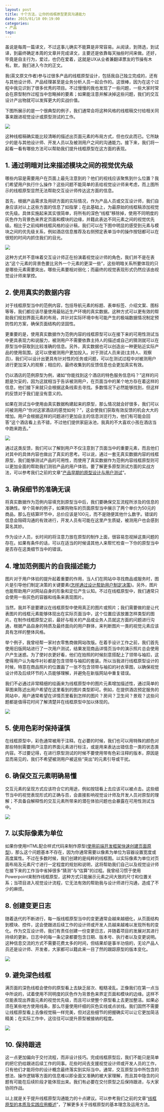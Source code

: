 ```yaml
---
layout: post
title: 十个方法，让你的线框原型更具沟通能力
date: 2015/01/10 09:19:00
categories: 
- 产品
tags: 
---
```


虽说是每周一篇译文，不过这事儿确实不能算是非常容易。从阅读，到筛选，到试译，到最终确定本周的文章并完成译文，主要还是依靠每天抽些时间来做。还好，毕竟是自主行为，爱过，也仍在爱着，这就是UX从业者兼翻译票友的节操有木有。默，我们进入今次的正文。

我(英文原文作者)参与过很多产品的线框原型设计，包括我自己独立完成的，还有与其他设计师、产品经理甚至是业务分析人员一起合作的。这很棒，因为在这个过程中我见识到了很多优秀的项目。不过慢慢的我也发现了一些问题，一些大家时常会在原型制作过程当中忽略掉的要素；如果能注意并解决掉这些问题，我们的交互设计产出物就可以发挥更大的实战价值。

下图所展示的是一个很典型的例子，我们通常会将这种风格的线框稿交付给相关同事来跟进视觉设计或原型测试的工作。

![][1]

这种线框稿确实能比较清晰的描述出页面元素的布局方式，但也仅此而已。它所缺少的是与其他设计师、开发人员以及被测用户之间的沟通能力。接下来，我们将一起看一看有哪些方法可以帮助我们提升线框原型在这方面的表现。

## 1. 通过明暗对比来描述模块之间的视觉优先级

哪些内容是需要用户在页面上最先注意到的？他们的视线应该聚焦到什么位置？我们希望用户执行什么操作？这些问题不能简单的丢给视觉设计师来考虑，而上图所示的线框原型显然无法帮助交互设计师传达这方面的信息。

首先，根据产品需求及用研方面的实际情况，作为产品人员或交互设计师，我们自身应该对以上这些方面的信息了如指掌；在此基础上，为最原始的线框稿添加视觉优先级。具体实施起来其实很简单，将所有的深色“线框”移除掉，使用不同明度的灰色作为背景色来界定页面和模块的边缘，并籍此表达不同元素之间的视觉优先级。相比于之前纯粹线框风格的设计稿，我们可以在下图中明显的感受到元素与模块之间的优先级关系，例如酒店信息推荐及右侧预定表单当中的操作按钮都可以在很短的时间内抓住我们的目光。

![][2]

这种方式并不意味着交互设计师正在扮演着视觉设计师的角色，我们并不是在表达“这个元素的背景色要比另外一个元素的更深一些”，这些明暗关系所要体现的只是哪些元素需要突出，哪些元素要相对弱化；而最终的视觉表现形式仍然应该由视觉设计师来掌控。

## 2. 使用真实的数据内容

对于线框原型当中的范例内容，包括导航元素的标题、表单标签、介绍文案、图标等等，我们都应该尽量使用最贴近生产环境的真实数据。这种方式可以更有效的帮助我们规划界面元素的布局，并针对实际环境中有可能产生的极端数据情况制定预防性的方案，确保页面结构的坚固性。

更重要的是，使用真实数据作为范例内容的线框原型可以在接下来的可用性测试当中更具表现力和说服力，被测用户不需要依靠主持人的描述或自己的猜测就可以在原型当中获取到比较准确的信息。另外，真实数据也可以创造出一种更贴近实际产品的使用氛围，这可以使被测用户更加投入。对于测试人员来说(主持人、观察员)，我们可以设计出更具有针对性的任务或问题，可以在测试过程中对被测用户进行更加深入的观察；相应的，最终收集到的反馈信息也会更加真实有效。

仍以酒店的范例原型为例，诸如“你能找到这个酒店的特色服务信息吗？”这样的问题是欠妥的，因为这就相当于告诉被测用户，在页面当中的某个地方存在着这样的信息，他们接下来就只会根据这条线索去寻找。多数情况下必然能够找到，但这样的反馈对于我们是没有意义的。

如果在测试当中使用由真实数据构建起来的原型，那么情况就会好很多，我们可以问被测用户“你对这家酒店的感觉如何？”，这会使我们获取有效反馈的机会大大的增加。用户会根据这样的问题进行更加自主的信息浏览行为，他们有可能会回答“这个酒店看上去不错，不过他们提供家庭泳池，我真的不大喜欢小孩在酒店当中跑来跑去。”

![][3] 

通过这类反馈，我们可以了解到用户不仅注意到了页面当中的重要元素，而且他们对其中的具体内容也做出了真实的思考。可以说，通过一套无真实数据内容的线框原型，我们能够测试产品的可用性，而使用了真实数据作为范例内容线框原型则可以更加全面的帮助我们测验产品的用户体验。要了解更多原型测试方面的实战方法，可以参考我们之前的文章“[产品早期的原型设计与用户测试][4]”。

## 3. 确保细节的准确无误

将真实数据作为范例内容填充到原型当中后，我们要确保交互流程所涉及的信息的准确性。举个简单的例子，如果购物车的页面原型当中展示了两个单价为50元的商品，那么在结算环节中，总价应该是100元，而不是随便其他什么数字。错误的信息会阻碍沟通的有效进行，开发人员有可能在这里产生质疑，被测用户也会感到莫名其妙。

作为设计人员，长时间的将注意力放在原型的制作上面，很容易忽视掉这类问题的存在。如果有条件的话，可以在适当的时候请其他人来帮忙检查一下你的原型当中是否存在这类细节当中的错误。

## 4. 增加范例图片的自我描述能力

图片对于用户体验的提升起着重要的作用，当人们在网站中寻找商品或服务时，图片是引导他们制定决策的关键要素([怎样通过设计帮助用户制定决策][5])。另外，图片也能帮助用户对网站自身的形象和定位产生认知。不过在线框原型中，我们通常只会使用一些灰色的容器和线条来表现图片。

当然，我并不是要建议在线框原型中使用真正的图片或照片；我们需要做的是让代表图片的线框元素能够体现出在实际页面当中，这个位置应该放置怎样类型的图片。在制作线框原型之前，最好与相关的产品或业务人员就这方面的问题进行沟通，根据产品自身的特质及最终面向的用户群体，来判断图片一类的视觉元素应该具有怎样的整体风格。

举个例子，我曾经帮一家衬衣零售商做网站改版。在着手设计工作之前，我们首先使用旧版网站进行了一次用户测试，结果发现商品详情页当中的演示照片总会使用户产生迷惑。为了使衬衣更好看，他们在拍照的时候刻意搭配上了领带与袖扣，这使得用户认为每件衬衫都是包含领带与袖扣的套装。所以当我进行线框原型设计的时候，特意在商品照片的位置画了一张不包含领带与袖扣的衬衣草图，以确保视觉设计师及后续环节的人员能够理解，并避免在新版网站中重复错误。

我们不必通过非常精细的绘画来为线框原型中的图片元素增加描述性，通过简单的草图来陈述出用户希望在这里看到的图片类型即可。例如，在提供酒店预定服务的网站中，用户通常希望在详情页里看到怎样的图片？房间？卫生间？景观？这些问题都是值得花时间了解清楚并在线框原型中加以体现的。

![][6] 

## 5. 使用色彩时保持谨慎

在线框原型中，彩色通常被用于注释。在必要的时候，我们也可以用特殊的颜色对那些特别需要用户注意的界面元素进行标注，或是用来表达出错信息一类的状态类内容。不过要记得，在进行原型测试的时候不要使用带有色彩注释的版本，原因是显而易见的，我们不希望被测用户被这些“突出”的元素引导或干扰。

## 6. 确保交互元素明确易懂

交互元素的呈现方式应该符合它的用途，例如按钮看上去应该可以被点击。这些细节当中的视觉表现形式的正确与否，会直接影响视觉设计师及开发人员对原型的理解；不具备自解释性的交互元素所带来的潜在体验问题也会暴露在可用性测试当中。

![][7] 

## 7. 以实际像素为单位

如果你使用HTML配合样式代码来制作原型([使用前端开发框架快速创建页面原型][8])，那么这个问题基本不存在，因为你通常需要以像素为单位为容器设置宽度或高度属性。不过在多数时候，我们创建的是纯粹的线框图。以实际像素为单位对页面布局及元素尺寸进行一定程度的规划和说明，这将帮助我们自己以及视觉设计师在接下来的工作当中省掉很多“猜测”与“估算”的过程。我曾经习惯于使用Powerpoint来制作线框原型，这种方式只能展示元素之间大致的尺寸和位置关系；当项目进入视觉设计流程，它无法有效的帮助我与设计师进行沟通，造成了不少的麻烦。

## 8. 创建变更日志

随着迭代的不断进行，每一版线框原型当中的变更通常会越来越细化，从页面结构到模块、控件，这会使跟进后续工作的设计师或开发人员越来越难以发现所有的变化。作为交互设计师，我们有责任创建一份变更日志，并随着项目的发展对其进行持续的更新。日志中的每一条记录都要包含日期、版本号、执行者以及变更说明。这种信息交流的方式不需要花费太多的时间，但结果却是事半功倍的，无论产品人员还是设计师、开发者，大家都可以籍此来一目了然的跟踪原型的版本变化。

![][9] 

## 9. 避免深色线框

满页面的深色线框会使你的原型看上去缺乏层次、粗糙凌乱。正像我们在第一点当中所说的，试着使用不同明度的灰色作为背景色来界定页面和模块的边缘。这样不仅能表现出界面元素的视觉优先级，而且可以使整个原型看上去更加整洁。如果必须在某些地方使用线条，那么尽量使用纤细的灰色实线或点状线。我们固然不需要让线框原型看上去像视觉稿一样完美，但对这些细节的把握确实可以让它更加简洁精美；在实际工作中，这往往可以提升原型被接纳的程度。

![][10] 

## 10. 保持跟进

这一点更加偏向于交付流程，而非设计技巧。完成线框原型后，我们不能只是简单的把它扔给跟进后续工作的同事。花些时间去支援视觉设计师或开发人员的工作，只有他们才能将你的设计概念最终落实到实际当中。通常，交互原型当中所包含的想法、操作逻辑等方面的信息难以即全面又准确的被大家理解，而且其中隐含的问题有可能在后续阶段才能体现出来。我们有必要在交付原型之后保持跟进，与大家协同作战。

以上就是关于提升线框原型沟通能力的十点建议。可以参考我们之前的文章“[线框原型的本质及实践应用概述][11]”，了解更多关于线框原型的基本理念及运用方法。

 [1]: https://ww1.sinaimg.cn/large/006tNc79gw1f5108qxitej30qv0v0jvd

 [2]: https://ww2.sinaimg.cn/large/006tNc79gw1f51092y5fdj30qs0v0gpf

 [3]: https://ww4.sinaimg.cn/large/006tNc79gw1f5109d635qj30jn0dat9y

 [4]: http://beforweb.com/node/24

 [5]: http://beforweb.com/node/40

 [6]: https://ww3.sinaimg.cn/large/006tNc79gw1f5109q49scj30jq0dbjtd

 [7]: https://ww1.sinaimg.cn/large/006tNc79gw1f5109ztq92j308n05xgln

 [8]: http://beforweb.com/node/23

 [9]: https://ww4.sinaimg.cn/large/006tNc79gw1f510abig61j318g0uraeu

 [10]: https://ww3.sinaimg.cn/large/006tNc79gw1f510agdxrbj30fl082dgp

 [11]: http://beforweb.com/node/20
